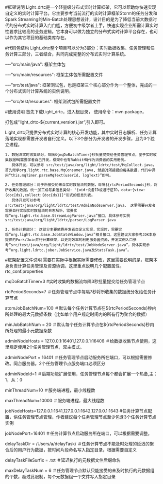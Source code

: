#框架说明
Light_drtc是一个轻量级分布式实时计算框架，它可以帮助你快速实现自定义的实时计算平台。它主要参考当前流行的实时计算框架Storm的任务分发和Spark Streaming的Min-Batch处理思想设计，设计目的是为了降低当前大数据时代的分布式实时计算入门门槛，方便初中级学者上手，快速实现企业所需计算实时性要求比较高的业务逻辑。它本身可以做为独立的分布式实时计算平台存在，也可以作为其它项目的基础类库存在。

#代码包结构
Light_drtc整个项目可以分为3部分：实时数据收集、任务管理和任务计算三部分，三者结合，共同完成完整的分布式实时计算系统。

---"src/main/java": 框架主体包

---"src/main/resources": 框架主体包所需配置文件

---"src/test/java": 框架测试包，也是框架三个核心部分作为一个整体，完成的一个分布式实时计算系统的实例说明。

---"src/test/resources": 框架测试包所需配置文件

#使用说明
首先下载Light_drtc，进入根目录，
使用命令：mvn package，

打包成“light_drtc-${current_version}.jar”,引入即可。

Light_drtc只提供分布式实时计算的核心开发功能，其中实时日志解析、任务计算落地实现都需要开发者自行定义。以下3个部分为开发者的开发步骤，且为3个独立进程。

	1. 数据流实时收集部分，每隔${mqDoBatchTimer}秒批量提交给任务管理节点，至于实时收集数据MQ需要学者自己开发，框架中也有RabbitMQ作为消费者的实用用例。
	   具体开发，可以参考 src/test/java/org/light/ldrtc/test/MqCollect.java，首先继承org.light.rtc.base.MqConsumer.java, 然后对所接受的每条数据，代码中调用“this.mqTimer.parseMqText(userId, logText)”即可。
	   
	2. 任务管理部分：对于所接受的来自实时数据流的数据，每隔${rtcPeriodSeconds}秒，将所收集的数据，统一加工成每条信息类似: "{uid:设备ID或通行证ID，data:{view:{docIds},collect:{docIds}}}"形式的信息列表。
	   具体开发可以参考src/test/java/org/light/ldrtc/test/AdminNodeServer.java， 这里需要开发者需要自行实现实时数据流的日志解析，需要实现“org.light.rtc.base.StreamLogParser.java”接口，具体参考实例src/test/java/org/light/ldrtc/parser/LogParser.java
	
	3. 任务计算部分： 这部分主要依靠开发者自定义实现，实现时，需要实现“org.light.rtc.base.JobStatsWindow.java”相关接口，这里建议大家参考JDK本身提供的Fork/Join并行计算框架，以更高效率的利用服务器资源，开发实例入口参考“src/test/java/org/light/ldrtc/test/JobNodeServer.java”，具体实现参考“org.light.ldrtc.jober.JobService.java及StatsTask.java”。
		
#框架配置文件说明
需要在实际中根据实际需要修改，这里需要说明的是，框架本身负责计算任务管理及资源协调。这里重点说明几个配置属性。
rtc_conf.properties

mqDoBatchTimer=3 #实时收集的数据流每隔3秒批量提交给任务管理节点

rtcPeriodSeconds=7 ＃任务管理节点中每隔7秒将所收集的数据统分发给任务计算节点

atomJobBatchNum=100  ＃默认每个任务计算节点在${rtcPeriodSeconds}秒内所处理的最大元数据条数（比如单个用户规定时间内的所有行为聚合的数据）

minJobBatchNum = 20  ＃默认每个任务计算节点在${rtcPeriodSeconds}秒内所处理的最小元数据条数

adminNodeHosts = 127.0.0.1:16401,127.0.0.1:16406  ＃给数据收集节点使用，这里规定使用2个任务管理节点，双主模式。

adminNodePort = 16401	＃任务管理节点启动服务所在端口，可以根据需要修改。同台服务器，2个任务管理节点服务端口必须区分

adminNodeId=1		＃后期功能扩展使用，任务管理节点每个都会扩展一个热备,主：1，从：0

minThreadNum=10		 ＃服务端进程，最小线程数

maxThreadNum=10000   ＃服务端进程，最大线程数

jobNodeHosts=127.0.0.1:1641,127.0.0.1:1642,127.0.0.1:1643  #任务计算节点配置，供任务管理节点管理，作者建议每个任务管理节点至少包含3个任务计算节点实例

jobNodePort=16401	＃任务计算节点启动服务所在端口，可以根据需要调整。

delayTaskDir = /Users/a/delayTask/   ＃任务计算节点不能及时处理的延迟的聚合后的用户行为数据，按时间片段命名写入指定目录，根据需要自定义

delayTaskFileSurfix = .txt		＃延迟执行的元数据文件后缀命名

maxDelayTaskNum = 6			＃任务管理节点默认只能接受的未及时执行的元数据组的个数，超过此限制，每个元数据组一个文件写入指定目录


